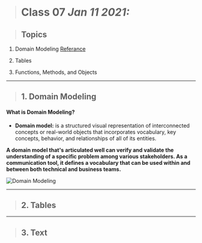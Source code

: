 > # Class 07 *Jan 11 2021:*

> ## Topics

   1. Domain Modeling [Referance](https://github.com/codefellows/domain_modeling#domain-modeling)
    
   2. Tables
    
   3. Functions, Methods, and Objects
    
   
   

---

> ## 1. Domain Modeling

#### **What is Domain Modeling?**

* **Domain model:** is a structured visual representation of interconnected concepts or real-world objects that incorporates vocabulary, key concepts, behavior, and relationships of all of its entities.

**A domain model that's articulated well can verify and validate the understanding of a specific problem among various stakeholders. As a communication tool, it defines a vocabulary that can be used within and between both technical and business teams.**

![Domain Modeling](https://sparxsystems.com/enterprise_architect_user_guide/14.0/images/domain-model-5600.png)

---

> ## 2. Tables



---

> ## 3. Text
